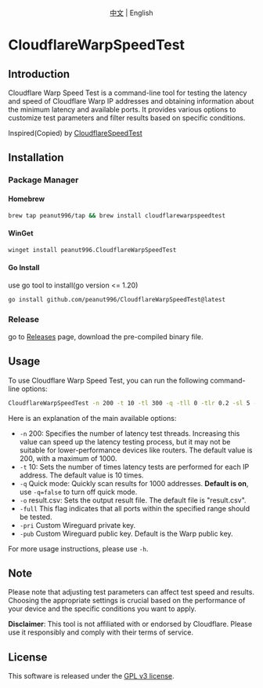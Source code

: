 <p align="center">
   <br> <a href="README.md">中文</a> | English
</p>

# CloudflareWarpSpeedTest

## Introduction
Cloudflare Warp Speed Test is a command-line tool for testing the latency and speed of Cloudflare Warp IP addresses and obtaining information about the minimum latency and available ports. It provides various options to customize test parameters and filter results based on specific conditions.

Inspired(Copied) by [CloudflareSpeedTest](https://github.com/XIU2/CloudflareSpeedTest)

## Installation

### Package Manager
#### Homebrew
```bash
brew tap peanut996/tap && brew install cloudflarewarpspeedtest
```

#### WinGet
```bash
winget install peanut996.CloudflareWarpSpeedTest
```

#### Go Install
use go tool to install(go version <= 1.20)

```bash
go install github.com/peanut996/CloudflareWarpSpeedTest@latest
```

### Release
go to [Releases](https://github.com/peanut996/CloudflareWarpSpeedTest/releases) page, download the pre-compiled binary file.


## Usage

To use Cloudflare Warp Speed Test, you can run the following command-line options:

```bash
CloudflareWarpSpeedTest -n 200 -t 10 -tl 300 -q -tll 0 -tlr 0.2 -sl 5 -p 10 -f ip.txt -ip 1.1.1.1 -o result.csv -full
```

Here is an explanation of the main available options:

  + `-n`    200: Specifies the number of latency test threads. Increasing this value can speed up the latency testing process, but it may not be suitable for lower-performance devices like routers. The default value is 200, with a maximum of 1000.
  + `-t`    10: Sets the number of times latency tests are performed for each IP address. The default value is 10 times.
  + `-q`    Quick mode: Quickly scan results for 1000 addresses. **Default is on**, use `-q=false` to turn off quick mode.
  + `-o`    result.csv: Sets the output result file. The default file is \"result.csv\".
  + `-full` This flag indicates that all ports within the specified range should be tested.
  + `-pri`  Custom Wireguard private key.
  + `-pub`  Custom Wireguard public key. Default is the Warp public key.
  
For more usage instructions, please use `-h`.
  
## Note

Please note that adjusting test parameters can affect test speed and results. Choosing the appropriate settings is crucial based on the performance of your device and the specific conditions you want to apply.

**Disclaimer**: This tool is not affiliated with or endorsed by Cloudflare. Please use it responsibly and comply with their terms of service.

## License

This software is released under the [GPL v3 license](LICENSE).
